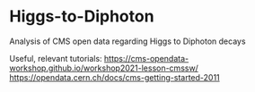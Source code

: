 # Higgs-to-Diphoton
Analysis of CMS open data regarding Higgs to Diphoton decays 


Useful, relevant tutorials:
https://cms-opendata-workshop.github.io/workshop2021-lesson-cmssw/ \
https://opendata.cern.ch/docs/cms-getting-started-2011
